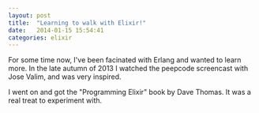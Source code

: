 ```yaml
---
layout: post
title:  "Learning to walk with Elixir!"
date:   2014-01-15 15:54:41
categories: elixir
---
```

For some time now, I've been facinated with Erlang and wanted to learn more. In the late autumn of 2013 I watched the peepcode screencast with Jose Valim, and was very inspired.

I went on and got the "Programming Elixir" book by Dave Thomas. It was a real treat to experiment with.
